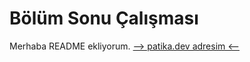 # Bölüm Sonu Çalışması
Merhaba README ekliyorum.
[--> patika.dev adresim <--](https://app.patika.dev/riden)
